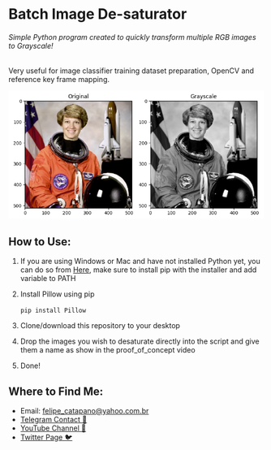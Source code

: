 # Batch Image De-saturator
###### Simple Python program created to quickly transform multiple RGB images to Grayscale!

Very useful for image classifier training dataset preparation, OpenCV and reference key frame mapping.

![thisisanimage](scikit-image_org.png)

## How to Use:

1. If you are using Windows or Mac and have not installed Python yet, you can do so from [Here](www.python.org/downloads/), make sure to install pip with the installer and add variable to PATH

2. Install Pillow using pip

   `pip install Pillow`

3. Clone/download this repository to your desktop

4. Drop the images you wish to desaturate directly into the script and give them a name as show in the proof_of_concept video

5. Done!

   

## Where to Find Me:

* Email: felipe_catapano@yahoo.com.br
* [Telegram Contact 🔵](https://t.me/mekhyw)
* [YouTube Channel 🔴](https://www.youtube.com/channel/UC3__YPhMGjytXUqRUmriQ8A?view_as=subscriber)
* [Twitter Page 🐦](https://twitter.com/MekhyW)

